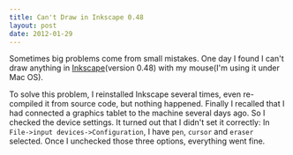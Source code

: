 ```yaml
---
title: Can't Draw in Inkscape 0.48
layout: post
date: 2012-01-29
---
```


Sometimes big problems come from small mistakes. One day I found I can't draw
anything in [Inkscape](http://inkscape.org)(version 0.48) with my mouse(I'm
using it under Mac OS). 

To solve this problem, I reinstalled Inkscape several times, even re-compiled
it from source code, but nothing happened. Finally I recalled that I had
connected a graphics tablet to the machine several days ago. So I checked the
device settings. It turned out that I didn't set it correctly: In `File->input
devices->Configuration`, I have `pen`, `cursor` and `eraser` selected. Once I
unchecked those three options, everything went fine.

